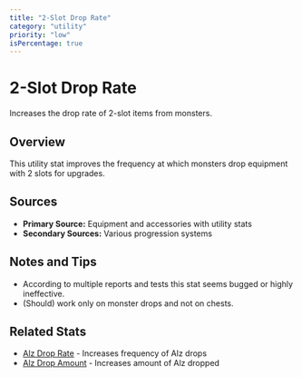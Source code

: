 ```yaml
---
title: "2-Slot Drop Rate"
category: "utility"
priority: "low"
isPercentage: true
---
```


# 2-Slot Drop Rate

Increases the drop rate of 2-slot items from monsters.

## Overview

This utility stat improves the frequency at which monsters drop equipment with 2 slots for upgrades.

## Sources

- **Primary Source:** Equipment and accessories with utility stats
- **Secondary Sources:** Various progression systems

## Notes and Tips

- According to multiple reports and tests this stat seems bugged or highly ineffective.
- (Should) work only on monster drops and not on chests.

## Related Stats

- [Alz Drop Rate](/stats/alz-drop-rate) - Increases frequency of Alz drops
- [Alz Drop Amount](/stats/alz-drop-amount) - Increases amount of Alz dropped